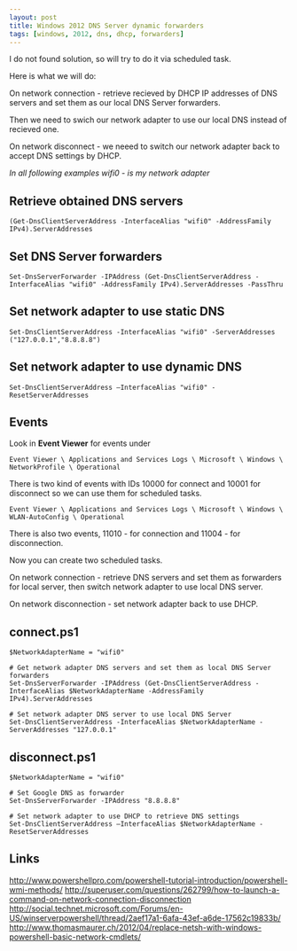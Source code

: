```yaml
---
layout: post
title: Windows 2012 DNS Server dynamic forwarders
tags: [windows, 2012, dns, dhcp, forwarders]
---
```


I do not found solution, so will try to do it via scheduled task.

Here is what we will do:

On network connection - retrieve recieved by DHCP IP addresses of DNS servers and set them as our local DNS Server forwarders.

Then we need to swich our network adapter to use our local DNS instead of recieved one.

On network disconnect - we neeed to switch our network adapter back to accept DNS settings by DHCP.

*In all following examples wifi0 - is my network adapter*

Retrieve obtained DNS servers
-----------------------------

	(Get-DnsClientServerAddress -InterfaceAlias "wifi0" -AddressFamily IPv4).ServerAddresses


Set DNS Server forwarders
-------------------------

	Set-DnsServerForwarder -IPAddress (Get-DnsClientServerAddress -InterfaceAlias "wifi0" -AddressFamily IPv4).ServerAddresses -PassThru

Set network adapter to use static DNS
-------------------------------------

	Set-DnsClientServerAddress -InterfaceAlias "wifi0" -ServerAddresses ("127.0.0.1","8.8.8.8")

Set network adapter to use dynamic DNS
--------------------------------------

	Set-DnsClientServerAddress –InterfaceAlias "wifi0" -ResetServerAddresses

Events
------

Look in **Event Viewer** for events under

	Event Viewer \ Applications and Services Logs \ Microsoft \ Windows \ NetworkProfile \ Operational

There is two kind of events with IDs 10000 for connect and 10001 for disconnect so we can use them for scheduled tasks.

	Event Viewer \ Applications and Services Logs \ Microsoft \ Windows \ WLAN-AutoConfig \ Operational

There is also two events, 11010 - for connection and 11004 - for disconnection.

Now you can create two scheduled tasks.

On network connection - retrieve DNS servers and set them as forwarders for local server, then switch network adapter to use local DNS server.

On network disconnection - set network adapter back to use DHCP.

connect.ps1
-----------

	$NetworkAdapterName = "wifi0"

	# Get network adapter DNS servers and set them as local DNS Server forwarders
	Set-DnsServerForwarder -IPAddress (Get-DnsClientServerAddress -InterfaceAlias $NetworkAdapterName -AddressFamily IPv4).ServerAddresses

	# Set network adapter DNS server to use local DNS Server
	Set-DnsClientServerAddress -InterfaceAlias $NetworkAdapterName -ServerAddresses "127.0.0.1"

disconnect.ps1
--------------

	$NetworkAdapterName = "wifi0"

	# Set Google DNS as forwarder
	Set-DnsServerForwarder -IPAddress "8.8.8.8"

	# Set network adapter to use DHCP to retrieve DNS settings
	Set-DnsClientServerAddress –InterfaceAlias $NetworkAdapterName -ResetServerAddresses

Links
-----

http://www.powershellpro.com/powershell-tutorial-introduction/powershell-wmi-methods/
http://superuser.com/questions/262799/how-to-launch-a-command-on-network-connection-disconnection
http://social.technet.microsoft.com/Forums/en-US/winserverpowershell/thread/2aef17a1-6afa-43ef-a6de-17562c19833b/
http://www.thomasmaurer.ch/2012/04/replace-netsh-with-windows-powershell-basic-network-cmdlets/
